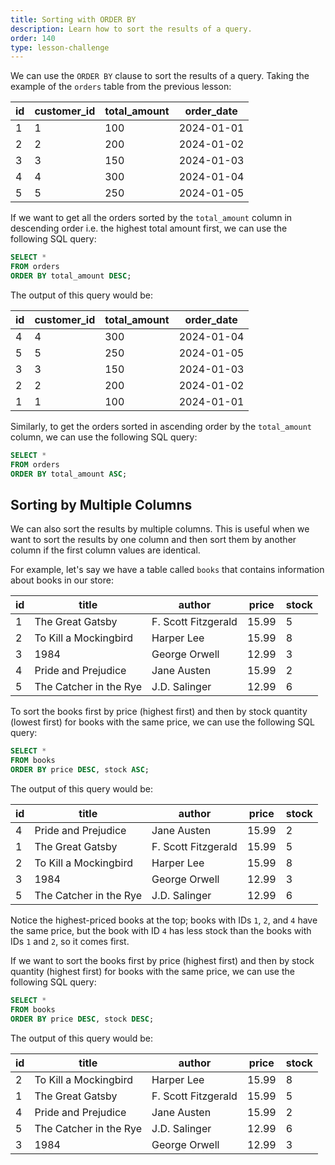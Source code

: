 ```yaml
---
title: Sorting with ORDER BY
description: Learn how to sort the results of a query.
order: 140
type: lesson-challenge
---
```


We can use the `ORDER BY` clause to sort the results of a query. Taking the example of the `orders` table from the previous lesson:

| id  | customer_id | total_amount | order_date |
| --- | ----------- | ------------ | ---------- |
| 1   | 1           | 100          | 2024-01-01 |
| 2   | 2           | 200          | 2024-01-02 |
| 3   | 3           | 150          | 2024-01-03 |
| 4   | 4           | 300          | 2024-01-04 |
| 5   | 5           | 250          | 2024-01-05 |

If we want to get all the orders sorted by the `total_amount` column in descending order i.e. the highest total amount first, we can use the following SQL query:

```sql
SELECT *
FROM orders
ORDER BY total_amount DESC;
```

The output of this query would be:

| id  | customer_id | total_amount | order_date |
| --- | ----------- | ------------ | ---------- |
| 4   | 4           | 300          | 2024-01-04 |
| 5   | 5           | 250          | 2024-01-05 |
| 3   | 3           | 150          | 2024-01-03 |
| 2   | 2           | 200          | 2024-01-02 |
| 1   | 1           | 100          | 2024-01-01 |

Similarly, to get the orders sorted in ascending order by the `total_amount` column, we can use the following SQL query:

```sql
SELECT *
FROM orders
ORDER BY total_amount ASC;
```

## Sorting by Multiple Columns

We can also sort the results by multiple columns. This is useful when we want to sort the results by one column and then sort them by another column if the first column values are identical.

For example, let's say we have a table called `books` that contains information about books in our store:

| id  | title                  | author              | price | stock |
| --- | ---------------------- | ------------------- | ----- | ----- |
| 1   | The Great Gatsby       | F. Scott Fitzgerald | 15.99 | 5     |
| 2   | To Kill a Mockingbird  | Harper Lee          | 15.99 | 8     |
| 3   | 1984                   | George Orwell       | 12.99 | 3     |
| 4   | Pride and Prejudice    | Jane Austen         | 15.99 | 2     |
| 5   | The Catcher in the Rye | J.D. Salinger       | 12.99 | 6     |

To sort the books first by price (highest first) and then by stock quantity (lowest first) for books with the same price, we can use the following SQL query:

```sql
SELECT *
FROM books
ORDER BY price DESC, stock ASC;
```

The output of this query would be:

| id  | title                  | author              | price | stock |
| --- | ---------------------- | ------------------- | ----- | ----- |
| 4   | Pride and Prejudice    | Jane Austen         | 15.99 | 2     |
| 1   | The Great Gatsby       | F. Scott Fitzgerald | 15.99 | 5     |
| 2   | To Kill a Mockingbird  | Harper Lee          | 15.99 | 8     |
| 3   | 1984                   | George Orwell       | 12.99 | 3     |
| 5   | The Catcher in the Rye | J.D. Salinger       | 12.99 | 6     |

Notice the highest-priced books at the top; books with IDs `1`, `2`, and `4` have the same price, but the book with ID `4` has less stock than the books with IDs `1` and `2`, so it comes first.

If we want to sort the books first by price (highest first) and then by stock quantity (highest first) for books with the same price, we can use the following SQL query:

```sql
SELECT *
FROM books
ORDER BY price DESC, stock DESC;
```

The output of this query would be:

| id  | title                  | author              | price | stock |
| --- | ---------------------- | ------------------- | ----- | ----- |
| 2   | To Kill a Mockingbird  | Harper Lee          | 15.99 | 8     |
| 1   | The Great Gatsby       | F. Scott Fitzgerald | 15.99 | 5     |
| 4   | Pride and Prejudice    | Jane Austen         | 15.99 | 2     |
| 5   | The Catcher in the Rye | J.D. Salinger       | 12.99 | 6     |
| 3   | 1984                   | George Orwell       | 12.99 | 3     |
